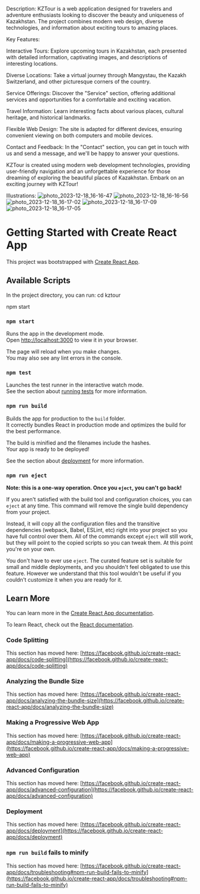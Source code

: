 Description:
KZTour is a web application designed for travelers and adventure enthusiasts looking to discover the beauty and uniqueness of Kazakhstan. The project combines modern web design, diverse technologies, and information about exciting tours to amazing places.

Key Features:

Interactive Tours: Explore upcoming tours in Kazakhstan, each presented with detailed information, captivating images, and descriptions of interesting locations.

Diverse Locations: Take a virtual journey through Mangystau, the Kazakh Switzerland, and other picturesque corners of the country.

Service Offerings: Discover the "Service" section, offering additional services and opportunities for a comfortable and exciting vacation.

Travel Information: Learn interesting facts about various places, cultural heritage, and historical landmarks.

Flexible Web Design: The site is adapted for different devices, ensuring convenient viewing on both computers and mobile devices.

Contact and Feedback: In the "Contact" section, you can get in touch with us and send a message, and we'll be happy to answer your questions.

KZTour is created using modern web development technologies, providing user-friendly navigation and an unforgettable experience for those dreaming of exploring the beautiful places of Kazakhstan. Embark on an exciting journey with KZTour!

Illustrations:
![photo_2023-12-18_16-16-47](https://github.com/UteuliZ/KZ-Tour-project/assets/153912869/f7d863d2-60ca-4714-b39c-b79c4d877402)
![photo_2023-12-18_16-16-56](https://github.com/UteuliZ/KZ-Tour-project/assets/153912869/5ae7e0c4-a00a-45f7-ab74-739983bed010)
![photo_2023-12-18_16-17-02](https://github.com/UteuliZ/KZ-Tour-project/assets/153912869/f1296c27-0eb4-43ef-aab0-600b785ee32d)
![photo_2023-12-18_16-17-09](https://github.com/UteuliZ/KZ-Tour-project/assets/153912869/962ba3d6-7315-4146-90b0-ec9032fa186c)
![photo_2023-12-18_16-17-05](https://github.com/UteuliZ/KZ-Tour-project/assets/153912869/e42a9949-0fd0-42b1-915d-344b306283f4)

# Getting Started with Create React App

This project was bootstrapped with [Create React App](https://github.com/facebook/create-react-app).

## Available Scripts

In the project directory, you can run:
cd kztour

npm start

### `npm start`

Runs the app in the development mode.\
Open [http://localhost:3000](http://localhost:3000) to view it in your browser.

The page will reload when you make changes.\
You may also see any lint errors in the console.

### `npm test`

Launches the test runner in the interactive watch mode.\
See the section about [running tests](https://facebook.github.io/create-react-app/docs/running-tests) for more information.

### `npm run build`

Builds the app for production to the `build` folder.\
It correctly bundles React in production mode and optimizes the build for the best performance.

The build is minified and the filenames include the hashes.\
Your app is ready to be deployed!

See the section about [deployment](https://facebook.github.io/create-react-app/docs/deployment) for more information.

### `npm run eject`

**Note: this is a one-way operation. Once you `eject`, you can't go back!**

If you aren't satisfied with the build tool and configuration choices, you can `eject` at any time. This command will remove the single build dependency from your project.

Instead, it will copy all the configuration files and the transitive dependencies (webpack, Babel, ESLint, etc) right into your project so you have full control over them. All of the commands except `eject` will still work, but they will point to the copied scripts so you can tweak them. At this point you're on your own.

You don't have to ever use `eject`. The curated feature set is suitable for small and middle deployments, and you shouldn't feel obligated to use this feature. However we understand that this tool wouldn't be useful if you couldn't customize it when you are ready for it.

## Learn More

You can learn more in the [Create React App documentation](https://facebook.github.io/create-react-app/docs/getting-started).

To learn React, check out the [React documentation](https://reactjs.org/).

### Code Splitting

This section has moved here: [https://facebook.github.io/create-react-app/docs/code-splitting](https://facebook.github.io/create-react-app/docs/code-splitting)

### Analyzing the Bundle Size

This section has moved here: [https://facebook.github.io/create-react-app/docs/analyzing-the-bundle-size](https://facebook.github.io/create-react-app/docs/analyzing-the-bundle-size)

### Making a Progressive Web App

This section has moved here: [https://facebook.github.io/create-react-app/docs/making-a-progressive-web-app](https://facebook.github.io/create-react-app/docs/making-a-progressive-web-app)

### Advanced Configuration

This section has moved here: [https://facebook.github.io/create-react-app/docs/advanced-configuration](https://facebook.github.io/create-react-app/docs/advanced-configuration)

### Deployment

This section has moved here: [https://facebook.github.io/create-react-app/docs/deployment](https://facebook.github.io/create-react-app/docs/deployment)

### `npm run build` fails to minify

This section has moved here: [https://facebook.github.io/create-react-app/docs/troubleshooting#npm-run-build-fails-to-minify](https://facebook.github.io/create-react-app/docs/troubleshooting#npm-run-build-fails-to-minify)
